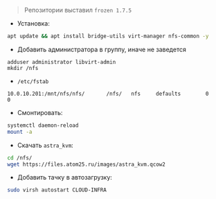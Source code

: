 > Репозитории выставил `frozen 1.7.5`

 - Установка:
```bash
apt update && apt install bridge-utils virt-manager nfs-common -y
```

 - Добавить администратора в группу, иначе не заведется 
```
adduser administrator libvirt-admin
mkdir /nfs
```

 - `/etc/fstab`
```
10.0.10.201:/mnt/nfs/nfs/       /nfs/   nfs     defaults        0       0
```

 - Смонтировать:
```bash
systemctl daemon-reload
mount -a
```

 - Скачать `astra_kvm`:
```bash
cd /nfs/
wget https://files.atom25.ru/images/astra_kvm.qcow2
```

 - Добавить тачку в автозагрузку:
```bash
sudo virsh autostart CLOUD-INFRA
```